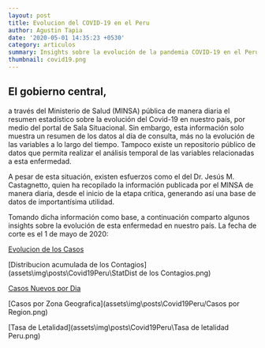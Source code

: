 ```yaml
---
layout: post
title: Evolucion del COVID-19 en el Peru
author: Agustin Tapia
date: '2020-05-01 14:35:23 +0530'
category: articulos
summary: Insights sobre la evolución de la pandemia COVID-19 en el Peru
thumbnail: covid19.png
---
```


## El gobierno central, 

a través del Ministerio de Salud (MINSA) pública de manera diaria el resumen estadístico sobre la evolución del Covid-19 en nuestro país, por medio del portal de Sala Situacional. Sin embargo, esta información solo muestra un resumen de los datos al día de consulta, más no la evolución de las variables a lo largo del tiempo. Tampoco existe un repositorio público de datos que permita realizar el análisis temporal de las variables relacionadas a esta enfermedad.

A pesar de esta situación, existen esfuerzos como el del Dr. Jesús M. Castagnetto, quien ha recopilado la información publicada por el MINSA de manera diaria, desde el inicio de la etapa crítica, generando así una base de datos de importantísima utilidad.

Tomando dicha información como base, a continuación comparto algunos insights sobre la evolución de esta enfermedad en nuestro país. La fecha de corte es el 1 de mayo de 2020:

[Evolucion de los Casos](assets\img\posts\Covid19Peru\evolucion-de-casos.html)

[Distribucion acumulada de los Contagios](assets\img\posts\Covid19Peru\StatDist de los Contagios.png)

[Casos Nuevos por Dia](assets\img\posts\Covid19Peru\/casos-por-dia.html)

[Casos por Zona Geografica](assets\img\posts\Covid19Peru/Casos por Region.png)

[Tasa de Letalidad](assets\img\posts\Covid19Peru\Tasa de letalidad Peru.png)


